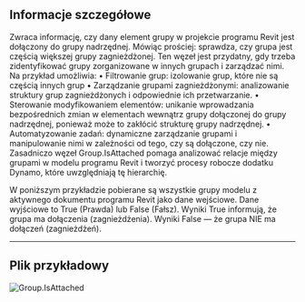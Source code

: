 ## Informacje szczegółowe
Zwraca informację, czy dany element grupy w projekcie programu Revit jest dołączony do grupy nadrzędnej. Mówiąc prościej: sprawdza, czy grupa jest częścią większej grupy zagnieżdżonej. Ten węzeł jest przydatny, gdy trzeba zidentyfikować grupy zorganizowane w innych grupach i zarządzać nimi. Na przykład umożliwia:
• Filtrowanie grup: izolowanie grup, które nie są częścią innych grup
• Zarządzanie grupami zagnieżdżonymi: analizowanie struktury grup zagnieżdżonych i odpowiednie ich przetwarzanie.
• Sterowanie modyfikowaniem elementów: unikanie wprowadzania bezpośrednich zmian w elementach wewnątrz grupy dołączonej do grupy nadrzędnej, ponieważ może to zakłócić strukturę grupy nadrzędnej.
• Automatyzowanie zadań: dynamiczne zarządzanie grupami i manipulowanie nimi w zależności od tego, czy są dołączone, czy nie.
Zasadniczo węzeł Group.IsAttached pomaga analizować relacje między grupami w modelu programu Revit i tworzyć procesy robocze dodatku Dynamo, które uwzględniają tę hierarchię.

W poniższym przykładzie pobierane są wszystkie grupy modelu z aktywnego dokumentu programu Revit jako dane wejściowe. Dane wyjściowe to True (Prawda) lub False (Fałsz). Wyniki True informują, że grupa ma dołączenia (zagnieżdżenia). Wyniki False — że grupa NIE ma dołączeń (zagnieżdżeń).

___
## Plik przykładowy

![Group.IsAttached](./Revit.Elements.Group.IsAttached_img.jpg)
